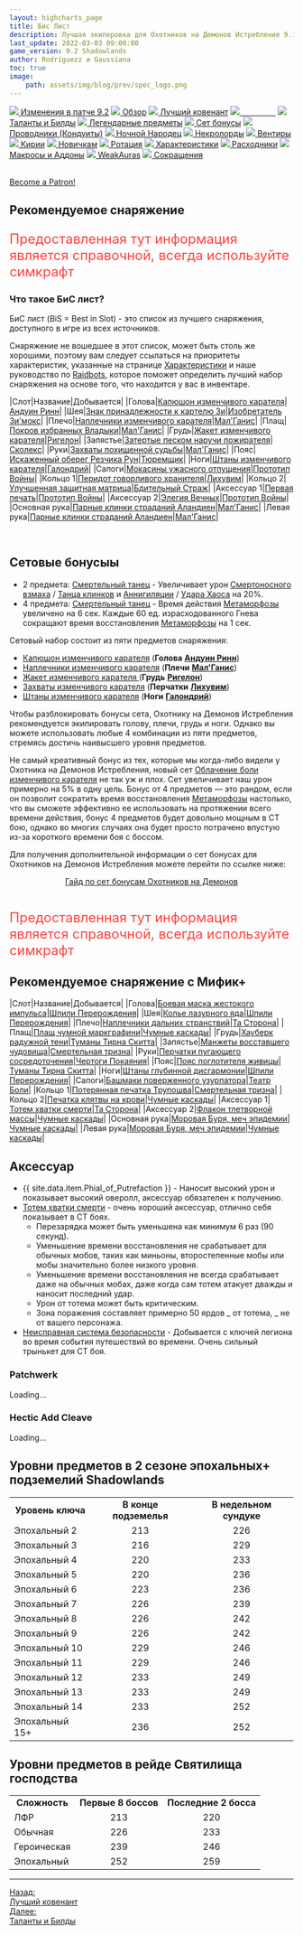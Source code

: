 ```yaml
---
layout: highcharts_page
title: Бис Лист
description: Лучшая экиперовка для Охотников на Демонов Истребление 9.1.5 PvE Shadowlands
last_update: 2022-03-03 09:00:00
game_version: 9.2 Shadowlands 
author: Rodriguezz и Gaussiana
toc: true
image:
    path: assets/img/blog/prev/spec_logo.png
---
```


<div id="smooth-nav-outer">
<a href="{{ site.url }}/guide/havoc/changes-patch.html"><img src="https://wow.zamimg.com/images/wow/icons/medium/inv_misc_spyglass_02.jpg"> Изменения в патче 9.2</a>
<a href="{{ site.url }}/guide/havoc/overview.html"><img src="https://wow.zamimg.com/images/wow/icons/medium/inv_misc_spyglass_02.jpg"> Обзор</a>
<a href="{{ site.url }}/guide/havoc/best-covenant-shadowlands.html"><img src="https://wow.zamimg.com/images/wow/icons/medium/achievement_mythicdungeons_shadowlands.jpg"> Лучший ковенант</a>
<a href="{{ site.url }}/guide/havoc/gear.html"><img src="https://wow.zamimg.com/images/wow/icons/medium/inv_chest_chain_03.jpg"><span style="color: white;"> Бис лист</span></a>
<a href="{{ site.url }}/guide/havoc/talent-builds.html"><img src="https://wow.zamimg.com/images/wow/icons/medium/ability_marksmanship.jpg"> Таланты и Билды</a>
<a href="{{ site.url }}/guide/havoc/legendaries-shadowlands.html"><img src="https://wow.zamimg.com/images/wow/icons/medium/runesmith_icon.jpg"> Легендарные предметы</a>
<a href="{{ site.url }}/guide/havoc/set-bonuses.html"><img src="https://wow.zamimg.com/images/wow/icons/medium/wow_token01.jpg"> Сет бонусы</a>
<a href="{{ site.url }}/guide/havoc/conduits-shadowlands.html"><img src="https://wow.zamimg.com/images/wow/icons/medium/ability_rogue_rollthebones02.jpg"> Проводники (Кондуиты)</a>
<a href="{{ site.url }}/guide/havoc/night-fae.html"><img src="https://wow.zamimg.com/images/wow/icons/medium/ui_sigil_nightfae.jpg"> Ночной Народец</a>
<a href="{{ site.url }}/guide/havoc/necrolord.html"><img src="https://wow.zamimg.com/images/wow/icons/medium/ui_sigil_necrolord.jpg"> Некролорды</a>
<a href="{{ site.url }}/guide/havoc/venthyr.html"><img src="https://wow.zamimg.com/images/wow/icons/medium/ui_sigil_venthyr.jpg"> Вентиры</a>
<a href="{{ site.url }}/guide/havoc/kyrian.html"><img src="https://wow.zamimg.com/images/wow/icons/medium/ui_sigil_kyrian.jpg"> Кирии</a>
<a href="{{ site.url }}/guide/havoc/beginners.html"><img src="https://wow.zamimg.com/images/wow/icons/medium/spell_lifegivingseed.jpg"> Новичкам</a>
<a href="{{ site.url }}/guide/havoc/rotation-priority.html"><img src="https://wow.zamimg.com/images/wow/icons/medium/spell_mekkatorque_bot_bluegear.jpg"> Ротация</a>
<a href="{{ site.url }}/guide/havoc/stats.html"><img src="https://wow.zamimg.com/images/wow/icons/medium/inv_inscription_80_warscroll_intellect.jpg"> Характеристики</a>
<a href="{{ site.url }}/guide/havoc/consumables.html"><img src="https://wow.zamimg.com/images/wow/icons/medium/inv_potion_92.jpg"> Расходники</a>
<a href="{{ site.url }}/guide/havoc/macros-addons.html"><img src="https://wow.zamimg.com/images/wow/icons/medium/inv_eng_gearspringparts.jpg"> Макросы и Аддоны</a>
<a href="{{ site.url }}/guide/havoc/weakauras.html"><img src="https://wow.zamimg.com/images/wow/icons/medium/spell_holy_auramastery.jpg"> WeakAuras</a>
<a href="{{ site.url }}/guide/havoc/common-terms.html"><img src="https://wow.zamimg.com/images/wow/icons/medium/ui_chat.jpg"> Сокращения</a>
</div>
<br>

<a href="https://www.patreon.com/bePatron?u=43917749"  data-patreon-widget-type="become-patron-button">Become a Patron!</a><script async src="https://c6.patreon.com/becomePatronButton.bundle.js"></script>

## Рекомендуемое снаряжение

<p style="color:#ff4040;font-size:1.7em;">Предоставленная тут информация является справочной, всегда используйте симкрафт</p>

### Что такое БиС лист?

БиС лист (BiS = Best in Slot) - это список из лучшего снаряжения, доступного в игре из всех источников.

Снаряжение не вошедшее в этот список, может быть столь же хорошими, поэтому вам следует ссылаться на приоритеты характеристик, указанные на странице <a href="{{ site.url }}/guide/havoc/stats.html"> Характеристики</a> и наше руководство по <a href="{{ site.url }}/guide/general/raidbots.html"> Raidbots</a>, которое поможет определить лучший набор снаряжения на основе того, что находится у вас в инвентаре.	

<div class="table-box" markdown="1">

|Слот|Название|Добывается|
|Голова|[Капюшон изменчивого карателя](https://ru.wowhead.com/item=188892/)|[Андуин Ринн](https://ru.wowhead.com/npc=181954/)|
|Шея|[Знак принадлежности к картелю Зи](https://ru.wowhead.com/item=189827/)|[Изобретатель Зи'мокс](https://ru.wowhead.com/npc=183501/)|
|Плечо|[Наплечники изменчивого карателя](https://ru.wowhead.com/item=188896/)|[Мал'Ганис](https://ru.wowhead.com/npc=181398/)|
|Плащ|[Покров избранных Владыки](https://ru.wowhead.com/item=189847/)|[Мал'Ганис](https://ru.wowhead.com/npc=181398)|
|Грудь|[Жакет изменчивого карателя](https://ru.wowhead.com/item=188894/)|[Ригелон](https://ru.wowhead.com/npc=182777/)|
|Запястье|[Затертые песком наручи пожирателя](https://ru.wowhead.com/item=189812/)|[Сколекс](https://ru.wowhead.com/npc=183937/)|
|Руки|[Захваты похищенной судьбы](https://ru.wowhead.com/item=189843/)|[Мал'Ганис](https://ru.wowhead.com/npc=181398)|
|Пояс|[Искаженный оберег Резчика Рун](https://ru.wowhead.com/item=189856/)|[Тюремщик](https://ru.wowhead.com/npc=185421/)|
|Ноги|[Штаны изменчивого карателя](https://ru.wowhead.com/item=188893/)|[Галондрий](https://ru.wowhead.com/npc=184915/)|
|Сапоги|[Мокасины ужасного отпущения](https://ru.wowhead.com/item=189798/)|[Прототип Войны](https://ru.wowhead.com/npc=181549/)|
|Кольцо 1|[Перидот говорливого хранителя](https://ru.wowhead.com/item=189802/)|[Лихувим](https://ru.wowhead.com/npc=182169/)|
|Кольцо 2|[Улучшенная защитная матрица](https://ru.wowhead.com/item=189772/)|[Бдительный Страж](https://ru.wowhead.com/npc=180773/)|
|Аксессуар 1|[Первая печать](https://ru.wowhead.com/item=188271/)|[Прототип Войны](https://ru.wowhead.com/npc=181549/)|
|Аксессуар 2|[Элегия Вечных](https://ru.wowhead.com/item=188270/)|[Прототип Войны](https://ru.wowhead.com/npc=181549/)|
|Основная рука|[Парные клинки страданий Аландиен](https://ru.wowhead.com/item=189846/)|[Мал'Ганис](https://ru.wowhead.com/npc=181398/)|
|Левая рука|[Парные клинки страданий Аландиен](https://ru.wowhead.com/item=189846/)|[Мал'Ганис](https://ru.wowhead.com/npc=181398/)|

</div>
<br>

## Сетовые бонусыы

* 2 предмета: [Смертельный танец](https://ru.wowhead.com/spell=364438) - Увеличивает урон [Смертоносного взмаха](https://ru.wowhead.com/spell=210152) / [Танца клинков](https://ru.wowhead.com/spell=188499) и [Аннигиляции](https://ru.wowhead.com/spell=201427) / [Удара Хаоса](https://ru.wowhead.com/spell=162794) на 20%.
* 4 предмета: [Смертельный танец](https://ru.wowhead.com/spell=363736) - Время действия [Метаморфозы](https://ru.wowhead.com/spell=191427) увеличено на 6 сек. Каждые 60 ед. израсходованного Гнева сокращают время восстановления [Метаморфозы](https://ru.wowhead.com/spell=191427) на 1 сек.


Сетовый набор состоит из пяти предметов снаряжения:

* <span class="q4">[Капюшон изменчивого карателя](https://ru.wowhead.com/item=188892/)</span> (**Голова** [**Андуин Ринн**](https://ru.wowhead.com/npc=181954/))
* <span class="q4">[Наплечники изменчивого карателя](https://ru.wowhead.com/item=188896/)</span> (**Плечи** [**Мал'Ганис**](https://ru.wowhead.com/npc=181398/))
* <span class="q4">[Жакет изменчивого карателя ](https://ru.wowhead.com/item=188894/)</span> (**Грудь** [**Ригелон**](https://ru.wowhead.com/npc=182777/))
* <span class="q4">[Захваты изменчивого карателя](https://ru.wowhead.com/item=188898/)</span> (**Перчатки** [**Лихувим**](https://ru.wowhead.com/npc=182169/))
* <span class="q4">[Штаны изменчивого карателя](https://ru.wowhead.com/item=188893/)</span> (**Ноги** [**Галондрий**](https://ru.wowhead.com/npc=184915/))

Чтобы разблокировать бонусы сета, Охотнику на Демонов Истребления рекомендуется экипировать голову, плечи, грудь и ноги. Однако вы можете использовать любые 4 комбинации из пяти предметов, стремясь достичь наивысшего уровня предметов.

Не самый креативный бонус из тех, которые мы когда-либо видели у Охотника на Демонов Истребления, новый сет [Облачение боли изменчивого карателя](https://ru.wowhead.com/item-set=1501/) не так уж и плох. Сет увеличивает наш урон примерно на 5% в одну цель. Бонус от 4 предметов — это рандом, если он позволит сократить время восстановления [Метаморфозы](https://ru.wowhead.com/spell=162264/) настолько, что вы сможете эффективно ее использовать на протяжении всего времени действия, бонус 4 предметов будет довольно мощным в СТ бою, однако во многих случаях она будет просто потрачено впустую из-за короткого времени боя с боссом. 

Для получения дополнительной информации о сет бонусах для Охотников на Демонов Истребления можете  перейти по ссылке ниже: 

<div style="text-align: -webkit-center; text-align: -moz-center;">
<a class="c12 cta-button" href="{{ site.url }}/guide/havoc/set-bonuses.html" data-border="strong" data-markup-content-target="1" data-icon="true">
<span class="cta-button-icon" style="background-image: url(&quot;https://wow.zamimg.com/images/wow/icons/medium/wow_token01.jpg&quot;);">
</span>Гайд по сет бонусам Охотников на Демонов</a></div><br>

<p style="color:#ff4040;font-size:1.7em;">Предоставленная тут информация является справочной, всегда используйте симкрафт</p>

## Рекомендуемое снаряжение с Мифик+

<div class="table-box" markdown="1">

|Слот|Название|Добывается|
|Голова|[Боевая маска жестокого импульса](https://ru.wowhead.com/item=180106)|[Шпили Перерождения](https://ru.wowhead.com/spires-of-ascension)|
|Шея|[Колье лазурного яда](https://ru.wowhead.com/item=180115)|[Шпили Перерождения](https://ru.wowhead.com/spires-of-ascension)|
|Плечо|[Наплечники дальних странствий](https://ru.wowhead.com/item=179344)|[Та Сторона](https://ru.wowhead.com/de-other-side)|
|Плащ|[Плащ чумной маркграфини](https://ru.wowhead.com/item=178755)|[Чумные каскады](https://ru.wowhead.com/plaguefall)|
|Грудь|[Хауберк радужной тени](https://ru.wowhead.com/item=178698)|[Туманы Тирна Скитта](https://ru.wowhead.com/mists-of-tirna-scithe)|
|Запястье|[Манжеты восставшего чудовища](https://ru.wowhead.com/item=178741)|[Смертельная тризна](https://ru.wowhead.com/the-necrotic-wake)|
|Руки|[Перчатки пугающего сосредоточения](https://ru.wowhead.com/item=178832)|[Чертоги Покаяния](https://ru.wowhead.com/halls-of-atonement)|
|Пояс|[Пояс поглотителя живицы](https://ru.wowhead.com/item=178699)|[Туманы Тирна Скитта](https://ru.wowhead.com/mists-of-tirna-scithe)|
|Ноги|[Штаны глубинной дисгармонии](https://ru.wowhead.com/item=180108)|[Шпили Перерождения](https://ru.wowhead.com/spires-of-ascension)|
|Сапоги|[Башмаки поверженного узурпатора](https://ru.wowhead.com/item=178797)|[Театр Боли](https://ru.wowhead.com/theater-of-pain)|
|Кольцо 1|[Потерянная печатка Трупошва](https://ru.wowhead.com/item=178736)|[Смертельная тризна](https://ru.wowhead.com/the-necrotic-wake)|
|Кольцо 2|[Печатка клятвы на крови](https://ru.wowhead.com/item=178871)|[Чумные каскады](https://ru.wowhead.com/plaguefall)|
|Аксессуар 1|[Тотем хватки смерти](https://ru.wowhead.com/item=179356)|[Та Сторона](https://ru.wowhead.com/de-other-side)|
|Аксессуар 2|[Флакон тлетворной массы](https://ru.wowhead.com/item=178771)|[Чумные каскады](https://ru.wowhead.com/plaguefall)|
|Основная рука|[Моровая Буря, меч эпидемии](https://ru.wowhead.com/item=178754)|[Чумные каскады](https://ru.wowhead.com/plaguefall)|
|Левая рука|[Моровая Буря, меч эпидемии](https://ru.wowhead.com/item=178754)|[Чумные каскады](https://ru.wowhead.com/plaguefall)|

</div>


## Аксессуар

* {{ site.data.item.Phial_of_Putrefaction }} - Наносит высокий урон и показывает высокий оверолл, аксессуар обязателен к получению.
* [Тотем хватки смерти](https://ru.wowhead.com/item=179356) - очень хороший аксессуар, отлично себя показывает в СТ боях.
    * Перезарядка может быть уменьшена как минимум  6 раз (90 секунд). 
    * Уменьшение времени восстановления не срабатывает для обычных мобов, таких как миньоны, второстепенные мобы или мобы значительно более низкого уровня.
    * Уменьшение времени восстановления  не всегда срабатывает даже на обычных мобах, даже когда сам тотем атакует дважды и наносит последний удар.
    * Урон от тотема может быть критическим.
    * Зона поражения составляет примерно 50 ярдов _ от тотема, _ не от вашего персонажа.
* [Неисправная система безопасности](https://ru.wowhead.com/item=137539) - Добывается с ключей легиона во время события путешествий во времени. Очень сильный трынькет для СТ боя.

### Patchwerk
<div id="bloodmallet_patchwerk" class="bloodmallet_chart" data-wow-class="demon_hunter" data-wow-spec="havoc" data-font-color="#eee" data-background-color="#222" data-language="ru" data-entries="10">Loading...</div>

### Hectic Add Cleave
<div id="bloodmallet_hecticaddcleave" class="bloodmallet_chart" data-wow-class="demon_hunter" data-wow-spec="havoc" data-fight-style="hecticaddcleave" data-font-color="#eee" data-background-color="#222" data-language="ru">Loading...</div>


## Уровни предметов в 2 сезоне эпохальных+ подземелий Shadowlands

<table class="grid" style="max-width:750px">
<tbody>
<tr>
<td style="text-align: center;"><b>Уровень ключа</b></td>
<td style="text-align: center;"><b>В конце подземелья</b></td>
<td style="text-align: center;"><b>В недельном сундуке</b></td>
</tr>
<tr><td>Эпохальный 2</td>
<td style="text-align: center;">213</td>
<td style="text-align: center;">226</td>
</tr>
<tr><td>Эпохальный 3</td>
<td style="text-align: center;">216</td>
<td style="text-align: center;">229</td>
</tr>
<tr>
<td>Эпохальный 4</td>
<td style="text-align: center;">220</td>
<td style="text-align: center;">233</td>
</tr>
<tr><td>Эпохальный 5</td>
<td style="text-align: center;">220</td>
<td style="text-align: center;">236</td>
</tr>
<tr>
<td>Эпохальный 6</td>
<td style="text-align: center;">223</td>
<td style="text-align: center;">236</td>
</tr>
<tr>
<td>Эпохальный 7</td>
<td style="text-align: center;">226</td>
<td style="text-align: center;">239</td>
</tr>
<tr>
<td>Эпохальный 8</td>
<td style="text-align: center;">226</td>
<td style="text-align: center;">242</td>
</tr>
<tr>
<td>Эпохальный 9</td>
<td style="text-align: center;">226</td>
<td style="text-align: center;">242</td>
</tr>
<tr>
<td>Эпохальный 10</td>
<td style="text-align: center;">229</td>
<td style="text-align: center;">246</td>
</tr>
<tr>
<td>Эпохальный 11</td>
<td style="text-align: center;">229</td>
<td style="text-align: center;">246</td>
</tr>
<tr>
<td>Эпохальный 12</td>
<td style="text-align: center;">233</td>
<td style="text-align: center;">249</td>
</tr><tr><td>Эпохальный 13</td>
<td style="text-align: center;">233</td>
<td style="text-align: center;">249</td>
</tr>
<tr>
<td>Эпохальный 14</td>
<td style="text-align: center;">233</td>
<td style="text-align: center;">252</td>
</tr>
<tr>
<td>Эпохальный 15+</td>
<td style="text-align: center;">236</td>
<td style="text-align: center;">252</td>
</tr>
</tbody>
</table>

## Уровни предметов в рейде Святилища господства

<table class="grid" style="max-width:750px">
<tbody>
<tr>
<td style="text-align: center;"><b>Сложность</b></td>
<td style="text-align: center;"><b>Первые 8 боссов</b></td>
<td style="text-align: center;"><b>Последние 2 босса</b></td>
</tr>
<tr><td>ЛФР</td>
<td style="text-align: center;">213</td>
<td style="text-align: center;">220</td>
</tr>
<tr><td>Обычная</td>
<td style="text-align: center;">226</td>
<td style="text-align: center;">233</td>
</tr>
<tr>
<td>Героическая</td>
<td style="text-align: center;">239</td>
<td style="text-align: center;">246</td>
</tr>
<tr><td>Эпохальный</td>
<td style="text-align: center;">252</td>
<td style="text-align: center;">259</td>
</tr>
</tbody>
</table>

<hr>

<div class="minibox minibox-left"><a href="{{ site.url }}/guide/havoc/best-covenant-shadowlands.html">Назад:<br>Лучший ковенант</a></div> 
<div class="minibox"><a href="{{ site.url }}/guide/havoc/talent-builds.html">Далее:<br>Таланты и Билды</a></div>

<br>